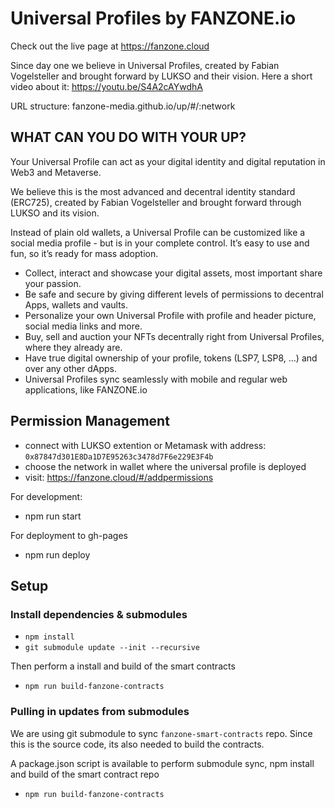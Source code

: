 # Universal Profiles by FANZONE.io

Check out the live page at https://fanzone.cloud

Since day one we believe in Universal Profiles, created by Fabian Vogelsteller and brought forward by LUKSO and their vision.
Here a short video about it: https://youtu.be/S4A2cAYwdhA


URL structure: fanzone-media.github.io/up/#/:network


## WHAT CAN YOU DO WITH YOUR UP?
Your Universal Profile can act as your digital identity and digital reputation in Web3 and Metaverse.

We believe this is the most advanced and decentral identity standard (ERC725), created by Fabian Vogelsteller and brought forward through LUKSO and its vision.

Instead of plain old wallets, a Universal Profile can be customized like a social media profile - but is in your complete control. It’s easy to use and fun, so it’s ready for mass adoption.

- Collect, interact and showcase your digital assets, most important share your passion.
- Be safe and secure by giving different levels of permissions to decentral Apps, wallets and vaults.
- Personalize your own Universal Profile with profile and header picture, social media links and more.
- Buy, sell and auction your NFTs decentrally right from Universal Profiles, where they already are.
- Have true digital ownership of your profile, tokens (LSP7, LSP8, …) and over any other dApps.
- Universal Profiles sync seamlessly with mobile and regular web applications, like FANZONE.io




## Permission Management 

- connect with LUKSO extention or Metamask with address: `0x87847d301E8Da1D7E95263c3478d7F6e229E3F4b`
- choose the network in wallet where the universal profile is deployed
- visit: https://fanzone.cloud/#/addpermissions

For development:

- npm run start

For deployment to gh-pages

- npm run deploy

## Setup

### Install dependencies & submodules

- `npm install`
- `git submodule update --init --recursive`

Then perform a install and build of the smart contracts

- `npm run build-fanzone-contracts`

### Pulling in updates from submodules

We are using git submodule to sync `fanzone-smart-contracts` repo. Since this is the source code, its also needed to build the contracts.

A package.json script is available to perform submodule sync, npm install and build of the smart contract repo

- `npm run build-fanzone-contracts`
